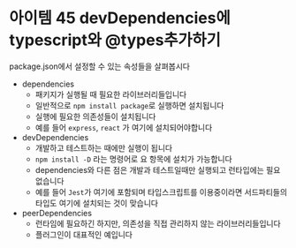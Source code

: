 # 아이템 45 devDependencies에 typescript와 @types추가하기

package.json에서 설정할 수 있는 속성들을 살펴봅시다

- dependencies
  - 패키지가 실행될 때 필요한 라이브러리들입니다
  - 일반적으로 `npm install package`로 실행하면 설치됩니다
  - 실행에 필요한 의존성들이 설치됩니다
  - 예를 들어 `express`, `react` 가 여기에 설치되어야합니다
- devDependencies
  - 개발하고 테스트하는 때에만 실행이 됩니다
  - `npm install -D` 라는 명령어로 요 항목에 설치가 가능합니다
  - dependencies와 다른 점은 개발과 테스트일때만 실행되고 런타입에는 필요 없습니다
  - 예를 들어 `Jest`가 여기에 포함되며 타입스크립트를 이용중이라면 서드파티들의 타입도 여기에 설치되는 것이 맞습니다
- peerDependencies
  - 런타임에 필요하긴 하지만, 의존성을 직접 관리하지 않는 라이브러리들입니다
  - 플러그인이 대표적인 예입니다
